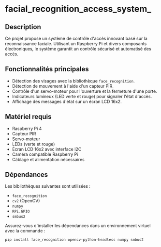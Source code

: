 # facial_recognition_access_system_

## Description
Ce projet propose un système de contrôle d'accès innovant basé sur la reconnaissance faciale. Utilisant un Raspberry Pi et divers composants électroniques, le système garantit un contrôle sécurisé et automatisé des accès.

## Fonctionnalités principales
- Détection des visages avec la bibliothèque `face_recognition`.
- Détection de mouvement à l'aide d'un capteur PIR.
- Contrôle d'un servo-moteur pour l'ouverture et la fermeture d'une porte.
- Indicateurs lumineux (LED verte et rouge) pour signaler l'état d'accès.
- Affichage des messages d'état sur un écran LCD 16x2.

## Matériel requis
- Raspberry Pi 4
- Capteur PIR
- Servo-moteur
- LEDs (verte et rouge)
- Écran LCD 16x2 avec interface I2C
- Caméra compatible Raspberry Pi
- Câblage et alimentation nécessaires

## Dépendances
Les bibliothèques suivantes sont utilisées :
- `face_recognition`
- `cv2` (OpenCV)
- `numpy`
- `RPi.GPIO`
- `smbus2`

Assurez-vous d'installer les dépendances dans un environnement virtuel avec la commande :
```bash
pip install face_recognition opencv-python-headless numpy smbus2
